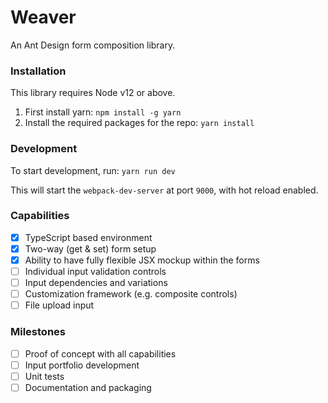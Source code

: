 # Weaver

An Ant Design form composition library.

### Installation

This library requires Node v12 or above.

1. First install yarn: `npm install -g yarn`
2. Install the required packages for the repo: `yarn install`

### Development

To start development, run: `yarn run dev`

This will start the `webpack-dev-server` at port `9000`, with hot reload enabled.

### Capabilities

- [x] TypeScript based environment
- [x] Two-way (get & set) form setup
- [x] Ability to have fully flexible JSX mockup within the forms
- [ ] Individual input validation controls
- [ ] Input dependencies and variations 
- [ ] Customization framework (e.g. composite controls)
- [ ] File upload input

### Milestones

- [ ] Proof of concept with all capabilities
- [ ] Input portfolio development
- [ ] Unit tests
- [ ] Documentation and packaging